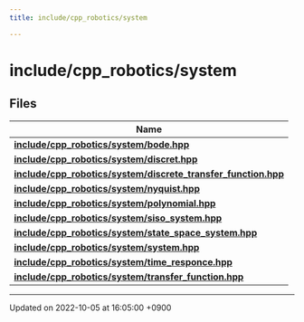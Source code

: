 ```yaml
---
title: include/cpp_robotics/system

---
```


# include/cpp_robotics/system



## Files

| Name           |
| -------------- |
| **[include/cpp_robotics/system/bode.hpp](/cpp_robotics/doxybook/Files/bode_8hpp/#file-bode.hpp)**  |
| **[include/cpp_robotics/system/discret.hpp](/cpp_robotics/doxybook/Files/discret_8hpp/#file-discret.hpp)**  |
| **[include/cpp_robotics/system/discrete_transfer_function.hpp](/cpp_robotics/doxybook/Files/discrete__transfer__function_8hpp/#file-discrete-transfer-function.hpp)**  |
| **[include/cpp_robotics/system/nyquist.hpp](/cpp_robotics/doxybook/Files/nyquist_8hpp/#file-nyquist.hpp)**  |
| **[include/cpp_robotics/system/polynomial.hpp](/cpp_robotics/doxybook/Files/polynomial_8hpp/#file-polynomial.hpp)**  |
| **[include/cpp_robotics/system/siso_system.hpp](/cpp_robotics/doxybook/Files/siso__system_8hpp/#file-siso-system.hpp)**  |
| **[include/cpp_robotics/system/state_space_system.hpp](/cpp_robotics/doxybook/Files/state__space__system_8hpp/#file-state-space-system.hpp)**  |
| **[include/cpp_robotics/system/system.hpp](/cpp_robotics/doxybook/Files/system_8hpp/#file-system.hpp)**  |
| **[include/cpp_robotics/system/time_responce.hpp](/cpp_robotics/doxybook/Files/time__responce_8hpp/#file-time-responce.hpp)**  |
| **[include/cpp_robotics/system/transfer_function.hpp](/cpp_robotics/doxybook/Files/transfer__function_8hpp/#file-transfer-function.hpp)**  |






-------------------------------

Updated on 2022-10-05 at 16:05:00 +0900

